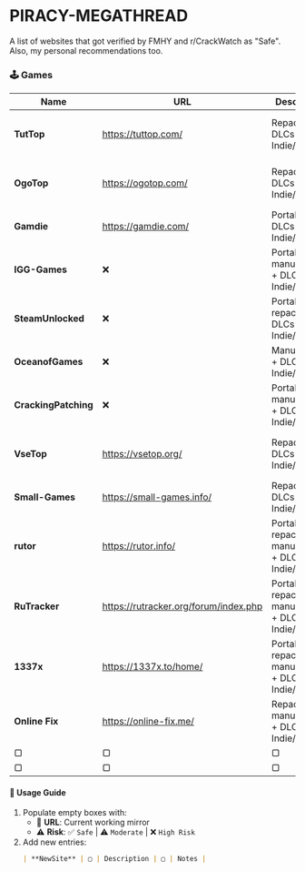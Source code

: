 # PIRACY-MEGATHREAD
A list of websites that got verified by FMHY and r/CrackWatch as "Safe". Also, my personal recommendations too.

### 🕹️ Games

| Name               | URL  | Description                          | Risk  | Notes                                   |
|--------------------|------|--------------------------------------|-------|-----------------------------------------|
| **TutTop**         |  https://tuttop.com/   | Repacks + DLCs + Indie/AA/AAA          | ⚠️ | Unverified but moderately safe   |
| **OgoTop**         | https://ogotop.com/    | Repacks + DLCs + Indie/AA/AAA         | ⚠️ | Unverified but moderately safe             |
| **Gamdie**         | https://gamdie.com/    | Portables + DLCs + Indie/AA          | ✅ | Verified by FMHY           |
| **IGG-Games**      | ❌    | Portables + manual steps + DLCs + Indie/AA/AAA      | ❌ | Adwares + doxxing others          |
| **SteamUnlocked**     | ❌    |  Portables + repacks + DLCs + Indie/AA/AAA                 |  ❌    | Trojans + keyloggers + fake installers         |
| **OceanofGames**             | ❌         | Manual steps + DLCs + Indie/AA/AAA                            | ❌     | Trojans + keyloggers + cryptominers                    |
| **CrackingPatching**             | ❌         | Portables + manual steps + DLCs + Indie/AA/AAA                             | ❌     | Trojans + ransomwares                    |
| **VseTop**             | https://vsetop.org/         | Repacks + DLCs + Indie/AA/AAA                            | ⚠️     | Unverified but moderately safe                     |
| **Small-Games**             | https://small-games.info/        | Repacks + DLCs + Indie/AA                            | ✅     | Verified by r/CrackWatch                     |
| **rutor**             | https://rutor.info/         | Portables + repacks + manual steps + DLCs + Indie/AA/AAA                            | ✅     | Verified by FMHY |
| **RuTracker**             | https://rutracker.org/forum/index.php         | Portables + repacks + manual steps + DLCs + Indie/AA/AAA | ✅     | Verified by FMHY     |
| **1337x**             | https://1337x.to/home/         | Portables + repacks + manual steps + DLCs + Indie/AA/AAA | ✅     | Verified by FMHY                     |
| **Online Fix**             | https://online-fix.me/        | Repacks + manual steps + DLCs + Indie/AA/AAA | ✅     | Verified by FMHY                     |
| ▢             | ▢         | ▢                            | ▢     | ▢                     |
| ▢             | ▢         | ▢                            | ▢     | ▢                     |

#### 📝 **Usage Guide**  
1. Populate empty boxes with:  
   - 🔗 **URL**: Current working mirror  
   - ⚠️ **Risk**: ✅ `Safe` | ⚠️ `Moderate` | ❌ `High Risk`  
2. Add new entries:  
   ```markdown
   | **NewSite** | ▢ | Description | ▢ | Notes |
